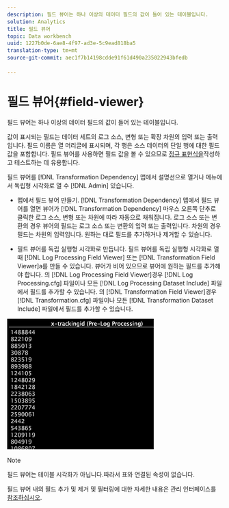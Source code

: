 ```yaml
---
description: 필드 뷰어는 하나 이상의 데이터 필드의 값이 들어 있는 테이블입니다.
solution: Analytics
title: 필드 뷰어
topic: Data workbench
uuid: 1227b0de-6ae8-4f97-ad3e-5c9ead818ba5
translation-type: tm+mt
source-git-commit: aec1f7b14198cdde91f61d490a235022943bfedb

---
```



# 필드 뷰어{#field-viewer}

필드 뷰어는 하나 이상의 데이터 필드의 값이 들어 있는 테이블입니다.

값이 표시되는 필드는 데이터 세트의 로그 소스, 변형 또는 확장 차원의 입력 또는 출력입니다. 필드 이름은 열 머리글에 표시되며, 각 행은 소스 데이터의 단일 행에 대한 필드 값을 포함합니다. 필드 뷰어를 사용하면 필드 값을 볼 수 있으므로 [정규 표현식을](../../../../../home/c-dataset-const-proc/c-reg-exp.md#concept-070077baa419475094ef0469e92c5b9c)작성하고 테스트하는 데 유용합니다.

필드 뷰어를 [!DNL Transformation Dependency] 맵에서 설명선으로 열거나 메뉴에서 독립형 시각화로 열 수 [!DNL Admin] 있습니다.

* 맵에서 필드 뷰어 만들기. [!DNL Transformation Dependency] 맵에서 필드 뷰어를 열면 뷰어가 [!DNL Transformation Dependency] 마우스 오른쪽 단추로 클릭한 로그 소스, 변형 또는 차원에 따라 자동으로 채워집니다. 로그 소스 또는 변환의 경우 뷰어의 필드는 로그 소스 또는 변환의 입력 또는 출력입니다. 차원의 경우 필드는 차원의 입력입니다. 원하는 대로 필드를 추가하거나 제거할 수 있습니다.

* 필드 뷰어를 독립 실행형 시각화로 만듭니다. 필드 뷰어를 독립 실행형 시각화로 열 때 [!DNL Log Processing Field Viewer] 또는 [!DNL Transformation Field Viewer]a를 만들 수 있습니다. 뷰어가 비어 있으므로 뷰어에 원하는 필드를 추가해야 합니다. 의 [!DNL Log Processing Field Viewer]경우 [!DNL Log Processing.cfg] 파일이나 모든 [!DNL Log Processing Dataset Include] 파일에서 필드를 추가할 수 있습니다. 의 [!DNL Transformation Field Viewer]경우 [!DNL Transformation.cfg] 파일이나 모든 [!DNL Transformation Dataset Include] 파일에서 필드를 추가할 수 있습니다.

![](assets/vis_FieldViewer_OneField.png)

>[!NOTE]
>
>필드 뷰어는 테이블 시각화가 아닙니다.따라서 표와 연결된 속성이 없습니다.

필드 뷰어 내의 필드 추가 및 제거 및 필터링에 대한 자세한 내용은 관리 인터페이스를 [참조하십시오](../../../../../home/c-get-started/c-admin-intrf/c-admin-intrf.md#concept-855c1a91e1a948969fab592adca15f74).
